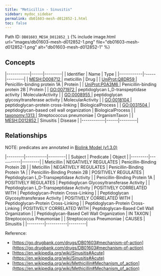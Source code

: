 ```yaml
---
title: "Meticillin - Sinusitis"
sidebar: mydoc_sidebar
permalink: db01603-mesh-d012852-1.html
toc: false 
---
```



Path ID: `DB01603_MESH_D012852_1`
{% include image.html url="images/db01603-mesh-d012852-1.png" file="db01603-mesh-d012852-1.png" alt="db01603-mesh-d012852-1" %}

## Concepts

|------------|------|---------|
| Identifier | Name | Type    |
|------------|------|---------|
| <a href="https://identifiers.org/MESH:D008712">MESH:D008712 </a> | meticillin | Drug |
| <a href="https://identifiers.org/UniProt:Q8DR59">UniProt:Q8DR59 </a> | Penicillin-binding protein 1A | Protein |
| <a href="https://identifiers.org/UniProt:P0A3M6">UniProt:P0A3M6 </a> | Penicillin-binding protein 2B | Protein |
| <a href="https://identifiers.org/GO:0071972">GO:0071972 </a> | peptidoglycan L,D-transpeptidase activity | MolecularActivity |
| <a href="https://identifiers.org/GO:0008955">GO:0008955 </a> | peptidoglycan glycosyltransferase activity | MolecularActivity |
| <a href="https://identifiers.org/GO:0018104">GO:0018104 </a> | peptidoglycan-protein cross-linking | BiologicalProcess |
| <a href="https://identifiers.org/GO:0031504">GO:0031504 </a> | peptidoglycan-based cell wall organization | BiologicalProcess |
| <a href="https://identifiers.org/taxonomy:1313">taxonomy:1313 </a> | Streptococcus pneumoniae | OrganismTaxon |
| <a href="https://identifiers.org/MESH:D012852">MESH:D012852 </a> | Sinusitis | Disease |
|------------|------|---------|

## Relationships


NOTE: predicates are annotated in <a href="https://github.com/biolink/biolink-model/releases/tag/v1.3.0">Biolink Model (v1.3.0)</a>

|---------|-----------|---------|
| Subject | Predicate | Object  |
|---------|-----------|---------|
| Meticillin | NEGATIVELY REGULATES | Penicillin-Binding Protein 2B |
| Meticillin | NEGATIVELY REGULATES | Penicillin-Binding Protein 1A |
| Penicillin-Binding Protein 2B | POSITIVELY REGULATES | Peptidoglycan L,D-Transpeptidase Activity |
| Penicillin-Binding Protein 1A | POSITIVELY REGULATES | Peptidoglycan Glycosyltransferase Activity |
| Peptidoglycan L,D-Transpeptidase Activity | POSITIVELY CORRELATED WITH | Peptidoglycan-Protein Cross-Linking |
| Peptidoglycan Glycosyltransferase Activity | POSITIVELY CORRELATED WITH | Peptidoglycan-Protein Cross-Linking |
| Peptidoglycan-Protein Cross-Linking | POSITIVELY CORRELATED WITH | Peptidoglycan-Based Cell Wall Organization |
| Peptidoglycan-Based Cell Wall Organization | IN TAXON | Streptococcus Pneumoniae |
| Streptococcus Pneumoniae | CAUSES | Sinusitis |
|---------|-----------|---------|

Reference: 
  - [https://go.drugbank.com/drugs/DB01603#mechanism-of-action](https://go.drugbank.com/drugs/DB01603#mechanism-of-action)
  - [https://en.wikipedia.org/wiki/Sinusitis#Acute](https://en.wikipedia.org/wiki/Sinusitis#Acute)
  - [https://en.wikipedia.org/wiki/Methicillin#Mechanism_of_action](https://en.wikipedia.org/wiki/Methicillin#Mechanism_of_action)
